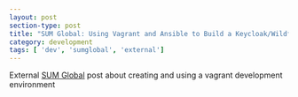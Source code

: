 ```yaml
---
layout: post
section-type: post
title: "SUM Global: Using Vagrant and Ansible to Build a Keycloak/Wildfly Development Server"
category: development
tags: [ 'dev', 'sumglobal', 'external']
---
```

External [SUM Global](http://sumglobal.com/using-vagrant-and-ansible-to-build-a-keycloakwildfly-development-server/) post about creating and using a vagrant development environment
